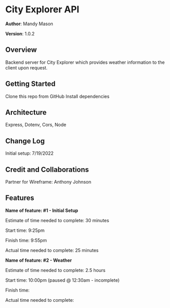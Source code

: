 # City Explorer API

**Author**: Mandy Mason

**Version**: 1.0.2 

## Overview
Backend server for City Explorer which provides weather information to the client upon request.

## Getting Started
Clone this repo from GitHub
Install dependencies

## Architecture
Express, Dotenv, Cors, Node

## Change Log
Initial setup: 7/19/2022

## Credit and Collaborations
Partner for Wireframe: Anthony Johnson

## Features

**Name of feature: #1 - Initial Setup** 

Estimate of time needed to complete: 30 minutes

Start time: 9:25pm

Finish time: 9:55pm

Actual time needed to complete: 25 minutes

**Name of feature: #2 - Weather** 

Estimate of time needed to complete: 2.5 hours

Start time: 10:00pm (paused @ 12:30am - incomplete)

Finish time: 

Actual time needed to complete: 